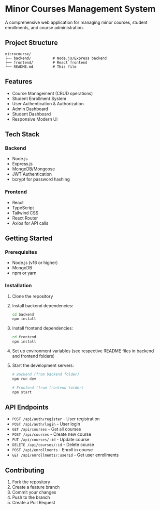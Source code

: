 # Minor Courses Management System

A comprehensive web application for managing minor courses, student enrollments, and course administration.

## Project Structure

```
microcourse/
├── backend/          # Node.js/Express backend
├── frontend/         # React frontend
└── README.md         # This file
```

## Features

- Course Management (CRUD operations)
- Student Enrollment System
- User Authentication & Authorization
- Admin Dashboard
- Student Dashboard
- Responsive Modern UI

## Tech Stack

### Backend
- Node.js
- Express.js
- MongoDB/Mongoose
- JWT Authentication
- bcrypt for password hashing

### Frontend
- React
- TypeScript
- Tailwind CSS
- React Router
- Axios for API calls

## Getting Started

### Prerequisites
- Node.js (v16 or higher)
- MongoDB
- npm or yarn

### Installation

1. Clone the repository
2. Install backend dependencies:
   ```bash
   cd backend
   npm install
   ```

3. Install frontend dependencies:
   ```bash
   cd frontend
   npm install
   ```

4. Set up environment variables (see respective README files in backend and frontend folders)

5. Start the development servers:
   ```bash
   # Backend (from backend folder)
   npm run dev
   
   # Frontend (from frontend folder)
   npm start
   ```

## API Endpoints

- `POST /api/auth/register` - User registration
- `POST /api/auth/login` - User login
- `GET /api/courses` - Get all courses
- `POST /api/courses` - Create new course
- `PUT /api/courses/:id` - Update course
- `DELETE /api/courses/:id` - Delete course
- `POST /api/enrollments` - Enroll in course
- `GET /api/enrollments/:userId` - Get user enrollments

## Contributing

1. Fork the repository
2. Create a feature branch
3. Commit your changes
4. Push to the branch
5. Create a Pull Request
